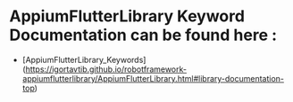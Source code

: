 # AppiumFlutterLibrary Keyword Documentation can be found here : 

- [AppiumFlutterLibrary_Keywords] (https://igortavtib.github.io/robotframework-appiumflutterlibrary/AppiumFlutterLibrary.html#library-documentation-top)
